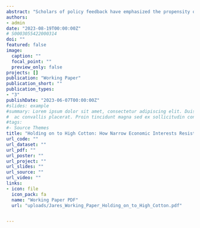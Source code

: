 ```yaml
---
abstract: "Scholars of policy feedback have emphasized the propensity of government programs to foster their own durability by creating constituencies that are motivated and empowered to defend their benefits. However, the vested interests in many longstanding policies are both electorally and economically marginal, and thus it is unclear what they might offer in exchange for continued patronage from legislators who are motivated by reelection or ideological concerns. I investigate these dynamics by unpacking a puzzle along these lines regarding the US farm safety net. Born out of the Great Depression, US farm programs have remained robustly intact throughout 18 successive reauthorization hurdles, despite consistent conservative opposition and an order-of-magnitude collapse in the relative economic stature of the farming sector. Drawing on population-scale administrative data and a natural experiment in farm program retrenchment, I argue that this resilience owes little to the votes and resources that program beneficiaries provide to legislators. Between the fundamental dispersion of crop production and the urban-rural partisan rift at the center of US geographic polarization, modern farmers are (a) electorally marginal in almost every congressional district, and (b) represented by conservative legislators who generally favor cuts to the broader social safety net. I hypothesize that the broad support farm programs nonetheless receive stems in large part from legislators’ intrinsic desire to support distinctly local enterprises. I corroborate this hypothesis through a quantitative case study of the disqualification–and eventual reinstatement–of cotton from the 2014 farm bill safety net due to a surprise World Trade Organization ruling. Altogether, the nature of farm programs' political resilience suggests that political scientists may be too quick to assume that legislators deliver particularistic benefits to narrow economic interests because they are electorally significant, and I highlight the role that economic geography might play in directly shaping lawmakers' policymaking objectives."
authors:
- admin
date: "2023-08-19T00:00:00Z"
# S0003055422000314
doi: ""
featured: false
image:
  caption: ""
  focal_point: ""
  preview_only: false
projects: []
publication: "Working Paper"
publication_short: ""
publication_types:
- "3"
publishDate: "2023-06-07T00:00:00Z"
#slides: example
#summary: Lorem ipsum dolor sit amet, consectetur adipiscing elit. Duis posuere tellus
#  ac convallis placerat. Proin tincidunt magna sed ex sollicitudin condimentum.
#tags:
#- Source Themes
title: "Holding on to High Cotton: How Narrow Economic Interests Resist Policy Retrenchment"
url_code: ""
url_dataset: ""
url_pdf: ""
url_poster: ""
url_project: ""
url_slides: ""
url_source: ""
url_video: ""
links:
- icon: file
  icon_pack: fa
  name: "Working Paper PDF"
  url: "uploads/Jares_Working_Paper_Holding_on_to_High_Cotton.pdf"


---
```


